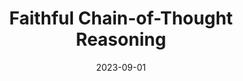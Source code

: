 ---
title: "Faithful Chain-of-Thought Reasoning"
collection: publications
permalink: /publications/faithfulcot
date: 2023-09-01
venue: 'to appear in AACL'
paperurl: 'https://arxiv.org/abs/2301.13379'
citation: 'Qing Lyu*, <b>Shreya Havaldar</b>*, Adam Stein*, Li Zhang, Delip Rao, Eric Wong, Marianna Apidianaki, & Chris Callison-Burch (2023)'


---